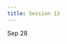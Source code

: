 ```yaml
---
title: Session 13
---
```


Sep 28

<div id="83201050055"><script type="text/JavaScript" src="https://www.aparat.com/embed/ciui3dm?data[rnddiv]=83201050055&data[responsive]=yes&titleShow=true"></script></div>